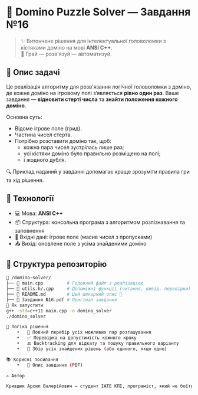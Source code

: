 # 🧠 Domino Puzzle Solver — Завдання №16

> ✨ Витончене рішення для інтелектуальної головоломки з кістяками доміно на мові **ANSI C++**.  
> 🧩 Грай — розв'язуй — автоматизуй.

## 📌 Опис задачі

Це реалізація алгоритму для розв'язання логічної головоломки з доміно, де кожне доміно на ігровому полі з’являється **рівно один раз**. Ваше завдання — **відновити стерті числа** та **знайти положення кожного доміно**.

Основна суть:
- Відоме ігрове поле (грид).
- Частина чисел стерта.
- Потрібно розставити доміно так, щоб:
  - кожна пара чисел зустрілась лише раз;
  - усі кістяки доміно було правильно розміщено на полі;
  - і жодного дубля.

🔍 Приклад наданий у завданні допомагає краще зрозуміти правила гри та хід рішення.

## 🚀 Технології

- 💻 Мова: **ANSI C++**
- 📦 Структура: консольна програма з алгоритмом розпізнавання та заповнення
- 🧪 Вхідні дані: ігрове поле (масив чисел з пропусками)
- 📤 Вихід: оновлене поле з усіма знайденими доміно

## 📂 Структура репозиторію

```bash
📁 /domino-solver/
├── 📄 main.cpp         # Головний файл з реалізацією
├── 📄 utils.h/.cpp     # Допоміжні функції (читання, вивід, перевірки)
├── 📄 README.md        # Цей шикарний опис 💎
├── 📄 Завдання №16.pdf # Оригінал завдання
🎯 Як запустити
g++ -std=c++11 main.cpp -o domino_solver
./domino_solver

🧠 Логіка рішення
	•	🔁 Повний перебір усіх можливих пар розташування
	•	✅ Перевірка на допустимість кожного кроку
	•	🔙 Backtracking для відкату та пошуку правильного варіанту
	•	🧩 Збір усіх знайдених рішень (або єдиного, якщо одне)

📚 Корисні посилання
	•	🔗 Опис завдання (PDF)

✍️ Автор

Кривдюк Архип Валерійович – студент ІАТЕ КПІ, програміст, який не боїться головоломок 🤓
